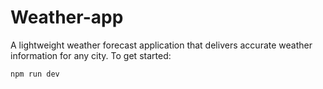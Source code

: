 # Weather-app

A lightweight weather forecast application that delivers accurate weather information for any city. To get started:
```bash
npm run dev
```